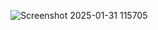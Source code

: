 ![Screenshot 2025-01-31 115705](https://github.com/user-attachments/assets/cdb927c1-78dd-450d-85a8-2eec02a72757)
